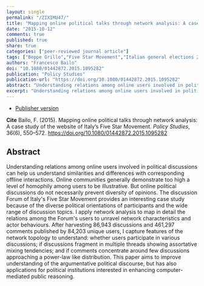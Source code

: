 ```yaml
---
layout: single
permalink: "/ZIXIMU47/"
title: "Mapping online political talks through network analysis: A case study of the website of Italy’s Five Star Movement"
date: "2015-10-12"
comments: true
published: true
share: true
categories: ["peer-reviewed journal article"]
tags: ["Beppe Grillo","Five Star Movement","Italian general elections 2013","Italian politics","network analysis","online deliberation","political discussion","political participation","social media and politics"]
authors: "Francesco Bailo"
doi: "10.1080/01442872.2015.1095282"
publication: "Policy Studies"
publication-url: "https://doi.org/10.1080/01442872.2015.1095282"
abstract: "Understanding relations among online users involved in political discussions can help us understand similarities and differences with corresponding offline interactions. Online communities generally demonstrate too high a level of homophily among users to be illustrative. But online political discussions do not necessarily prevent diversity of opinions. The discussion Forum of Italy's Five Star Movement provides an interesting case study because of the diverse political orientations of participants and the wide range of discussion topics. I apply network analysis to map in detail the relations among the Forum's users to unravel network characteristics and actor behaviours. After harvesting 86,943 discussions and 461,297 comments published by 84,203 unique users, I capture features of the network topology to understand: whether users participate in various discussions; if discussions fragment in multiple threads showing assortative mixing tendencies; and if comments concentrate around few discussions approaching a power-law like distribution. This paper aims to improve understanding of the argumentative political discourse, but has also applications for political institutions interested in enhancing computer-mediated public reasoning."
excerpt: "Understanding relations among online users involved in political discussions can help us understand similarities and differences with corresponding offline interactions."
---
```


* [Publisher version](https://doi.org/10.1080/01442872.2015.1095282) 

**Cite** Bailo, F. (2015). Mapping online political talks through network analysis: A case study of the website of Italy’s Five Star Movement. *Policy Studies*, 36(6), 550–572. https://doi.org/10.1080/01442872.2015.1095282


## Abstract

Understanding relations among online users involved in political discussions can help us understand similarities and differences with corresponding offline interactions. Online communities generally demonstrate too high a level of homophily among users to be illustrative. But online political discussions do not necessarily prevent diversity of opinions. The discussion Forum of Italy's Five Star Movement provides an interesting case study because of the diverse political orientations of participants and the wide range of discussion topics. I apply network analysis to map in detail the relations among the Forum's users to unravel network characteristics and actor behaviours. After harvesting 86,943 discussions and 461,297 comments published by 84,203 unique users, I capture features of the network topology to understand: whether users participate in various discussions; if discussions fragment in multiple threads showing assortative mixing tendencies; and if comments concentrate around few discussions approaching a power-law like distribution. This paper aims to improve understanding of the argumentative political discourse, but has also applications for political institutions interested in enhancing computer-mediated public reasoning.

